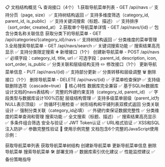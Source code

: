 📋 文档结构概览
🔍 查询接口（4个）
1.获取导航菜单列表 - GET /api/navs
✅ 支持分页（page, size）
✅ 支持树结构返回
✅ 支持多维度筛选（category_id, parent_id, is_public）
✅ 支持关键词搜索（标题、描述）
✅ 支持排序（sort_order, created_at）
2.获取单个导航菜单详情 - GET /api/navs/{id}
✅ 包含分类名称关联信息
获取分类下的导航菜单 - GET /api/categories/{category_id}/navs
✅ 支持树结构返回
✅ 分类维度的菜单管理
3.全局搜索导航菜单 - GET /api/navs/search
✅ 关键词搜索功能
✅ 搜索结果高亮显示
✅ 支持分类限定搜索
➕ 新增接口（1个）
创建新导航菜单 - POST /api/navs
✅ 必填字段：category_id, title, url
✅ 可选字段：parent_id, description, icon, sort_order, is_public
✅ 分类关联和层级结构支持
✏️ 修改接口（1个）
更新导航菜单信息 - PUT /api/navs/{id}
✅ 支持部分更新
✅ 分类转移和层级调整
🗑️ 删除接口（1个）
删除导航菜单 - DELETE /api/navs/{id}
✅ 子菜单检查保护
✅ 支持级联删除选项（cascade=true）
🎯 核心特性
数据库完全兼容
✅ 基于SQLite数据库设计文档的navs表结构
✅ 完整的外键约束支持（category_id, parent_id）
✅ 字段类型与数据库设计100%匹配
层级结构管理
✅ 支持多级菜单层级（parent_id为NULL表示顶级）
✅ 防循环引用检查
✅ 树形结构和平铺列表双模式返回
分类关联设计
✅ 强制分类关联（category_id必填）
✅ 外键约束保证数据完整性
✅ 分类维度的菜单查询和管理
搜索功能
✅ 全文搜索（标题、描述）
✅ 搜索结果高亮显示
✅ 多条件组合筛选
安全与验证
✅ JWT Token认证
✅ URL格式验证
✅ XSS和SQL注入防护
✅ 参数完整性验证
📖 使用示例完整
文档包含6个完整的JavaScript使用示例：

获取导航菜单列表
获取导航菜单树结构
创建新导航菜单
更新导航菜单信息
删除导航菜单
搜索导航菜单
🛠️ 部署支持
✅ 数据库索引优化建议
✅ 性能监控建议
✅ 备份策略指导